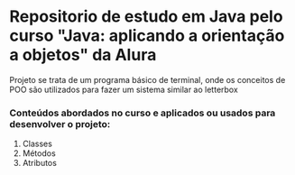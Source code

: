 # Repositorio de estudo em Java pelo curso "Java: aplicando a orientação a objetos" da Alura 

Projeto se trata de um programa básico de terminal, onde os conceitos de POO são utilizados para fazer um sistema similar ao letterbox

### Conteúdos abordados no curso e aplicados ou usados para desenvolver o projeto:

1. Classes
2. Métodos
3. Atributos
